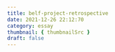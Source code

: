 ```yaml
---
title: belf-project-retrospective
date: 2021-12-26 22:12:70
category: essay
thumbnail: { thumbnailSrc }
draft: false
---
```

